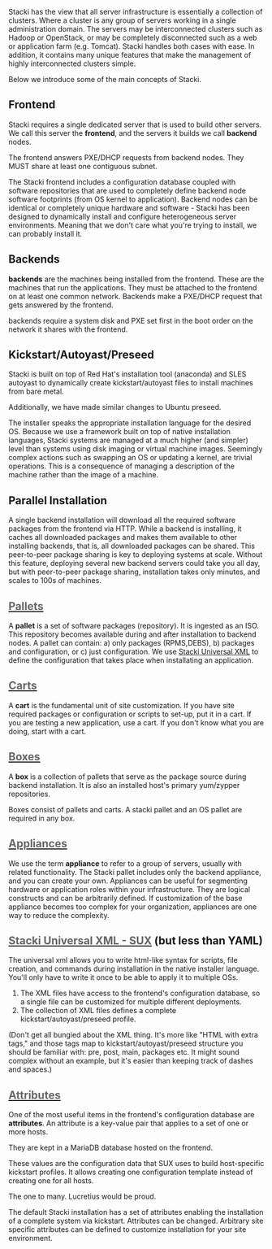 Stacki has the view that all server infrastructure is essentially a collection of clusters.
Where a cluster is any group of servers working in a single administration domain.
The servers may be interconnected clusters such as Hadoop or OpenStack, or may be
completely disconnected such as a web or application farm (e.g. Tomcat).
Stacki handles both cases with ease.
In addition, it contains many unique features that
make the management of highly interconnected clusters simple.

Below we introduce some of the main concepts of Stacki.

## Frontend

Stacki requires a single dedicated server that is used to build other
servers.
We call this server the **frontend**, and the servers it builds we call
**backend** nodes.

The frontend answers PXE/DHCP requests from backend nodes. They MUST share at least one contiguous subnet.

The Stacki frontend includes a configuration database coupled with software repositories that are used to completely define backend node software footprints (from OS kernel to application).
Backend nodes can be identical or completely unique hardware and software - Stacki has been designed to dynamically install and configure heterogeneous server environments. Meaning that we don't care what you're trying to install, we can probably install it.

## Backends

**backends** are the machines being installed from the frontend. These are the machines that run the applications. They must be attached to the frontend on at least one common network. Backends make a PXE/DHCP request that gets answered by the frontend.

backends require a system disk and PXE set first in the boot order on the network it shares with the frontend.

## Kickstart/Autoyast/Preseed

Stacki is built on top of Red Hat's installation tool (anaconda) and SLES autoyast to
dynamically create kickstart/autoyast files to install machines from bare metal.

Additionally, we have made similar changes to Ubuntu preseed.

The installer speaks the appropriate installation language for the desired OS.
Because we use a framework built on top of native installation languages, Stacki systems are managed at a much higher (and simpler) level than systems using disk imaging or virtual machine images.
Seemingly complex actions such as swapping an OS or updating a kernel, are trivial operations.
This is a consequence of managing a description of the
machine rather than the image of a machine.

## Parallel Installation

A single backend installation will download all the required
software packages from the frontend via HTTP.
While a backend is installing, it caches all downloaded packages and makes
them available to other installing backends, that is, all downloaded packages
can be shared.
This peer-to-peer package sharing is key to deploying systems at scale.
Without this feature, deploying several new backend servers could take you all
day, but with peer-to-peer package sharing, installation takes only minutes, and scales to 100s of machines.

## [<span style="color:#666666">Pallets</span>](Pallets)
A **pallet** is a set of software packages (repository). It is ingested as an ISO. This repository becomes available during and after installation to backend nodes. A pallet can contain: a) only packages (RPMS,DEBS), b) packages and configuration, or c) just configuration. We use [Stacki Universal XML](SUX) to define the configuration that takes place when installating an application.

## [<span style="color:#666666">Carts</span>](Carts)
A **cart** is the fundamental unit of site customization. If you have site required packages or configuration or scripts to set-up, put it in a cart. If you are testing a new application, use a cart. If you don't know what you are doing, start with a cart.

## [<span style="color:#666666">Boxes</span>](Boxes)
A **box** is a collection of pallets that serve as the package source during backend installation. It is also an installed host's primary yum/zypper repositories.

Boxes consist of pallets and carts. A stacki pallet and an OS pallet are required in any box.

## [<span style="color:#666666">Appliances</span>](Appliances)

We use the term **appliance** to refer to a group of servers,
usually with related functionality.
The Stacki pallet includes only the backend appliance, and you can create your own. Appliances can be useful for segmenting hardware or application roles within your infrastructure. They are logical constructs and can be arbitrarily defined. If customization of the base appliance becomes too complex for your organization, appliances are one way to reduce the complexity.

## [<span style="color:#666666">Stacki Universal XML - SUX</span>](SUX) (but less than YAML)

The universal xml allows you to write html-like syntax for scripts, file creation, and commands during installation in the native installer language. You'll only have to write it once to be able to apply it to multiple OSs.

1. The XML files have access to the frontend's configuration database, so a single file can be customized for multiple different deployments.
2. The collection of XML files defines a complete kickstart/autoyast/preseed profile.

(Don't get all bungied about the XML thing. It's more like "HTML with extra tags," and those tags map to kickstart/autoyast/preseed structure you should be familiar with: pre, post, main, packages etc. It might sound complex without an example, but it's easier than keeping track of dashes and spaces.)

## [<span style="color:#666666">Attributes</span>](Using-Attributes)
One of the most useful items in the frontend's configuration database are **attributes**.
An attribute is a key-value pair that applies to a set of one or more hosts.

They are kept in a MariaDB database hosted on the frontend.

These values are the configuration data that SUX uses to build host-specific kickstart profiles. It allows creating one configuration template instead of creating one for all hosts.

The one to many. Lucretius would be proud.

The default Stacki installation has a set of attributes enabling the installation of a complete system via kickstart. Attributes can be changed. Arbitrary site specific attributes can be defined to customize installation for your site environment.
